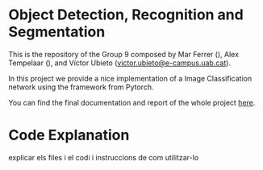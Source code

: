 # Object Detection, Recognition and Segmentation
 
This is the repository of the Group 9 composed by Mar Ferrer (), Alex Tempelaar (), and Víctor Ubieto (victor.ubieto@e-campus.uab.cat).

In this project we provide a nice implementation of a Image Classification network using the framework from Pytorch.

You can find the final documentation and report of the whole project [here](https://).

# Code Explanation

explicar els files i el codi i instruccions de com utilitzar-lo